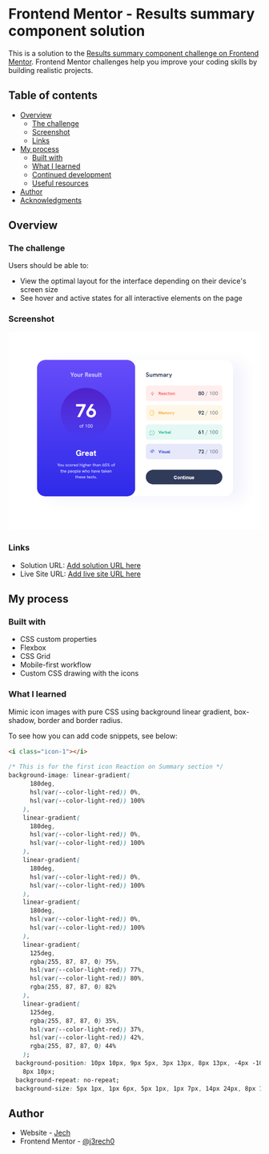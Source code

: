 # Frontend Mentor - Results summary component solution

This is a solution to the [Results summary component challenge on Frontend Mentor](https://www.frontendmentor.io/challenges/results-summary-component-CE_K6s0maV). Frontend Mentor challenges help you improve your coding skills by building realistic projects. 

## Table of contents

- [Overview](#overview)
  - [The challenge](#the-challenge)
  - [Screenshot](#screenshot)
  - [Links](#links)
- [My process](#my-process)
  - [Built with](#built-with)
  - [What I learned](#what-i-learned)
  - [Continued development](#continued-development)
  - [Useful resources](#useful-resources)
- [Author](#author)
- [Acknowledgments](#acknowledgments)



## Overview

### The challenge

Users should be able to:

- View the optimal layout for the interface depending on their device's screen size
- See hover and active states for all interactive elements on the page

### Screenshot

![](./screenshot.png)

### Links

- Solution URL: [Add solution URL here](https://your-solution-url.com)
- Live Site URL: [Add live site URL here](https://your-live-site-url.com)

## My process

### Built with

- CSS custom properties
- Flexbox
- CSS Grid
- Mobile-first workflow
- Custom CSS drawing with the icons

### What I learned

Mimic icon images with pure CSS using background linear gradient, box-shadow, border and border radius.

To see how you can add code snippets, see below:

```html
<i class="icon-1"></i>
```

```css
/* This is for the first icon Reaction on Summary section */
background-image: linear-gradient(
      180deg,
      hsl(var(--color-light-red)) 0%,
      hsl(var(--color-light-red)) 100%
    ),
    linear-gradient(
      180deg,
      hsl(var(--color-light-red)) 0%,
      hsl(var(--color-light-red)) 100%
    ),
    linear-gradient(
      180deg,
      hsl(var(--color-light-red)) 0%,
      hsl(var(--color-light-red)) 100%
    ),
    linear-gradient(
      180deg,
      hsl(var(--color-light-red)) 0%,
      hsl(var(--color-light-red)) 100%
    ),
    linear-gradient(
      125deg,
      rgba(255, 87, 87, 0) 75%,
      hsl(var(--color-light-red)) 77%,
      hsl(var(--color-light-red)) 80%,
      rgba(255, 87, 87, 0) 82%
    ),
    linear-gradient(
      125deg,
      rgba(255, 87, 87, 0) 35%,
      hsl(var(--color-light-red)) 37%,
      hsl(var(--color-light-red)) 42%,
      rgba(255, 87, 87, 0) 44%
    );
  background-position: 10px 10px, 9px 5px, 3px 13px, 8px 13px, -4px -10px,
    8px 10px;
  background-repeat: no-repeat;
  background-size: 5px 1px, 1px 6px, 5px 1px, 1px 7px, 14px 24px, 8px 14px;
```

## Author

- Website - [Jech](https://jerecho.com/)
- Frontend Mentor - [@j3rech0](https://www.frontendmentor.io/profile/j3rech0)

